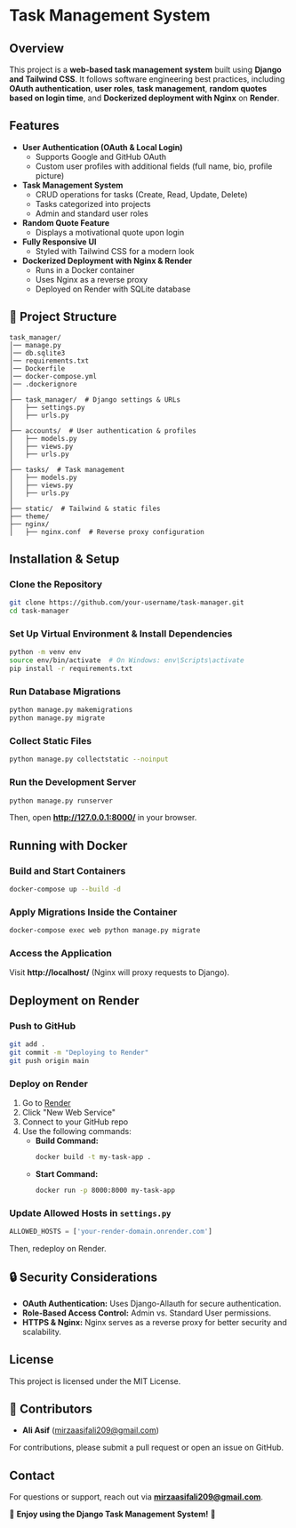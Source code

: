 # Task Management System

## Overview

This project is a **web-based task management system** built using **Django and Tailwind CSS**. It follows software engineering best practices, including **OAuth authentication**, **user roles**, **task management**, **random quotes based on login time**, and **Dockerized deployment with Nginx** on **Render**.

## Features

- **User Authentication (OAuth & Local Login)**
  - Supports Google and GitHub OAuth
  - Custom user profiles with additional fields (full name, bio, profile picture)
- **Task Management System**
  - CRUD operations for tasks (Create, Read, Update, Delete)
  - Tasks categorized into projects
  - Admin and standard user roles
- **Random Quote Feature**
  - Displays a motivational quote upon login
- **Fully Responsive UI**
  - Styled with Tailwind CSS for a modern look
- **Dockerized Deployment with Nginx & Render**
  - Runs in a Docker container
  - Uses Nginx as a reverse proxy
  - Deployed on Render with SQLite database

## 📂 Project Structure

```
task_manager/
│── manage.py
│── db.sqlite3
│── requirements.txt
│── Dockerfile
│── docker-compose.yml
│── .dockerignore
│
├── task_manager/  # Django settings & URLs
│   ├── settings.py
│   ├── urls.py
│
├── accounts/  # User authentication & profiles
│   ├── models.py
│   ├── views.py
│   ├── urls.py
│
├── tasks/  # Task management
│   ├── models.py
│   ├── views.py
│   ├── urls.py
│
├── static/  # Tailwind & static files
├── theme/
├── nginx/
│   ├── nginx.conf  # Reverse proxy configuration
```

## Installation & Setup

### Clone the Repository

```bash
git clone https://github.com/your-username/task-manager.git
cd task-manager
```

### Set Up Virtual Environment & Install Dependencies

```bash
python -m venv env
source env/bin/activate  # On Windows: env\Scripts\activate
pip install -r requirements.txt
```

### Run Database Migrations

```bash
python manage.py makemigrations
python manage.py migrate
```

### Collect Static Files

```bash
python manage.py collectstatic --noinput
```

### Run the Development Server

```bash
python manage.py runserver
```

Then, open **http://127.0.0.1:8000/** in your browser.

## Running with Docker

### Build and Start Containers

```bash
docker-compose up --build -d
```

### Apply Migrations Inside the Container

```bash
docker-compose exec web python manage.py migrate
```

### Access the Application

Visit **http://localhost/** (Nginx will proxy requests to Django).

## Deployment on Render

### Push to GitHub

```bash
git add .
git commit -m "Deploying to Render"
git push origin main
```

### Deploy on Render

1. Go to [Render](https://dashboard.render.com/)
2. Click "New Web Service"
3. Connect to your GitHub repo
4. Use the following commands:
   - **Build Command:**
     ```bash
     docker build -t my-task-app .
     ```
   - **Start Command:**
     ```bash
     docker run -p 8000:8000 my-task-app
     ```

### Update Allowed Hosts in `settings.py`

```python
ALLOWED_HOSTS = ['your-render-domain.onrender.com']
```

Then, redeploy on Render.

## 🔒 Security Considerations

- **OAuth Authentication:** Uses Django-Allauth for secure authentication.
- **Role-Based Access Control:** Admin vs. Standard User permissions.
- **HTTPS & Nginx:** Nginx serves as a reverse proxy for better security and scalability.

## License

This project is licensed under the MIT License.

## 👥 Contributors

- **Ali Asif** (mirzaasifali209@gmail.com)

For contributions, please submit a pull request or open an issue on GitHub.

## Contact

For questions or support, reach out via **mirzaasifali209@gmail.com**.

🎉 **Enjoy using the Django Task Management System!** 🚀
